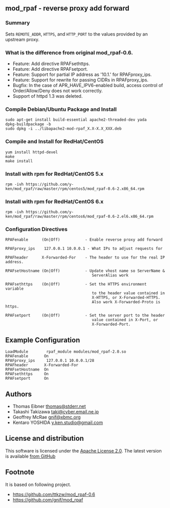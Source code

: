## mod_rpaf - reverse proxy add forward

### Summary

Sets `REMOTE_ADDR`, `HTTPS`, and `HTTP_PORT` to the values provided by an upstream proxy.

### What is the difference from original mod_rpaf-0.6.

* Feature: Add directive RPAFsethttps.
* Feature: Add directive RPAFsetport.
* Feature: Support for partial IP address as '10.1.' for RPAFproxy_ips.
* Feature: Support for rewrite for passing CIDRs in RPAFproxy_ips.
* Bugfix: In the case of APR_HAVE_IPV6-enabled build, access control of Order/Allow/Deny does not work correctly.
* Support of httpd 1.3 was deleted.

### Compile Debian/Ubuntu Package and Install

    sudo apt-get install build-essential apache2-threaded-dev yada
    dpkg-buildpackage -b
    sudo dpkg -i ../libapache2-mod-rpaf_X.X-X.X_XXX.deb

### Compile and Install for RedHat/CentOS

    yum install httpd-devel
    make
    make install

### Install with rpm for RedHat/CentOS 5.x

    rpm -ivh https://github.com/y-ken/mod_rpaf/raw/master/rpm/centos5/mod_rpaf-0.6-2.x86_64.rpm

### Install with rpm for RedHat/CentOS 6.x

    rpm -ivh https://github.com/y-ken/mod_rpaf/raw/master/rpm/centos6/mod_rpaf-0.6-2.el6.x86_64.rpm

### Configuration Directives

    RPAFenable      (On|Off)           - Enable reverse proxy add forward

    RPAFproxy_ips    127.0.0.1 10.0.0.1 - What IPs to adjust requests for

    RPAFheader      X-Forwarded-For    - The header to use for the real IP address.

    RPAFsetHostname (On|Off)           - Update vhost name so ServerName & 
                                          ServerAlias work

    RPAFsethttps    (On|Off)           - Set the HTTPS environment variable
                                          to the header value contained in
                                          X-HTTPS, or X-Forwarded-HTTPS.
                                          Also work X-Forwarded-Proto is https.

    RPAFsetport     (On|Off)           - Set the server port to the header
                                          value contained in X-Port, or
                                          X-Forwarded-Port.

## Example Configuration

    LoadModule        rpaf_module modules/mod_rpaf-2.0.so
    RPAFenable       On
    RPAFproxy_ips     127.0.0.1 10.0.0.1/28
    RPAFheader       X-Forwarded-For
    RPAFsetHostname  On
    RPAFsethttps     On
    RPAFsetport      On
  
## Authors

* Thomas Eibner <thomas@stderr.net>
* Takashi Takizawa <taki@cyber.email.ne.jp>
* Geoffrey McRae <gnif@xbmc.org>
* Kentaro YOSHIDA <y.ken.studio@gmail.com>

## License and distribution

This software is licensed under the [Apache License 2.0](http://www.apache.org/licenses/LICENSE-2.0). The
latest version is available [from GitHub](http://github.com/y-ken/mod_rpaf)

## Footnote

It is based on following project.
* https://github.com/ttkzw/mod_rpaf-0.6
* https://github.com/gnif/mod_rpaf
